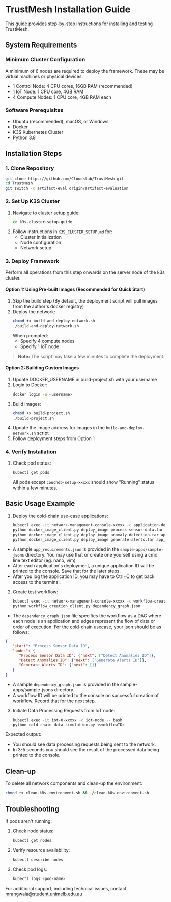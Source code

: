 # TrustMesh Installation Guide

This guide provides step-by-step instructions for installing and testing TrustMesh.

## System Requirements

### Minimum Cluster Configuration

A minimum of 6 nodes are required to deploy the framework. These may be virtual machines or physical devices.

- 1 Control Node: 4 CPU cores, 16GB RAM (recommended)
- 1 IoT Node: 1 CPU core, 4GB RAM
- 4 Compute Nodes: 1 CPU core, 4GB RAM each

### Software Prerequisites
- Ubuntu (recommended), macOS, or Windows
- Docker
- K3S Kubernetes Cluster
- Python 3.8

## Installation Steps

### 1. Clone Repository
```bash
git clone https://github.com/Cloudslab/TrustMesh.git
cd TrustMesh
git switch -c artifact-eval origin/artifact-evaluation
```

### 2. Set Up K3S Cluster
1. Navigate to cluster setup guide:
   ```bash
   cd k3s-cluster-setup-guide
   ```
2. Follow instructions in `K3S_CLUSTER_SETUP.md` for:
    - Cluster initialization
    - Node configuration
    - Network setup

### 3. Deploy Framework
Perform all operations from this step onwards on the server node of the k3s cluster.

#### Option 1: Using Pre-built Images (Recommended for Quick Start)
1. Skip the build step (By default, the deployment script will pull images from the author's docker registry)
2. Deploy the network:
   ```bash
   chmod +x build-and-deploy-network.sh
   ./build-and-deploy-network.sh
   ```
   When prompted:
    - Specify 4 compute nodes
    - Specify 1 IoT node

> **Note:** The script may take a few minutes to complete the deployment.

#### Option 2: Building Custom Images
1. Update DOCKER_USERNAME in build-project.sh with your username
2. Login to Docker:
   ```bash
   docker login -u <username>
   ```
3. Build images:
   ```bash
   chmod +x build-project.sh
   ./build-project.sh
   ```
4. Update the image address for images in the `build-and-deploy-network.sh` script
4. Follow deployment steps from Option 1

### 4. Verify Installation

1. Check pod status:
   ```bash
   kubectl get pods
   ```
   All pods except `couchdb-setup-xxxxx` should show "Running" status within a few minutes.


## Basic Usage Example

1. Deploy the cold-chain use-case applications:
   ```bash
   kubectl exec -it network-management-console-xxxxx -c application-deployment-client -- bash
   python docker_image_client.py deploy_image process-sensor-data.tar app_requirements.json
   python docker_image_client.py deploy_image anomaly-detection.tar app_requirements.json
   python docker_image_client.py deploy_image generate-alerts.tar app_requirements.json
   ```

* A sample `app_requirements.json` is provided in the `sample-apps/sample-jsons` directory. You may use that or create one yourself using a cmd line text editor (eg. nano, vim)
* After each application's deployment, a unique application ID will be printed to the console. Save that for the later steps.
* After you log the application ID, you may have to Ctrl+C to get back access to the terminal.

2. Create test workflow:
   ```bash
   kubectl exec -it network-management-console-xxxxx -c workflow-creation-client -- bash
   python workflow_creation_client.py dependency_graph.json
   ```
   
* The `dependency_graph.json` file specifies the workflow as a DAG where each node is an application and edges represent the flow of data or order of execution. For the cold-chain usecase, your json should be as follows:

```json
{
   "start": "Process Sensor Data ID",
   "nodes": {
      "Process Sensor Data ID": {"next": ["Detect Anomalies ID"]},
      "Detect Anomalies ID": {"next": ["Generate Alerts ID"]},
      "Generate Alerts ID": {"next": []}
   }
}
```
* A sample `dependency_graph.json` is provided in the sample-apps/sample-jsons directory.
* A workflow ID will be printed to the console on successful creation of workflow. Record that for the next step.

3. Initiate Data Processing Requests from IoT node:
   ```bash
   kubectl exec -it iot-0-xxxxx -c iot-node -- bash
   python cold-chain-data-simulation.py <workflowID>
   ```

Expected output:
* You should see data processing requests being sent to the network.
* In 3-5 seconds you should see the result of the processed data being printed to the console.

## Clean-up

To delete all network components and clean-up the environment:
```bash
chmod +x clean-k8s-environment.sh && ./clean-k8s-environment.sh
```

## Troubleshooting

If pods aren't running:
1. Check node status:
   ```bash
   kubectl get nodes
   ```
2. Verify resource availability:
   ```bash
   kubectl describe nodes
   ```
3. Check pod logs:
   ```bash
   kubectl logs <pod-name>
   ```

For additional support, including technical issues, contact mrangwala@student.unimelb.edu.au
